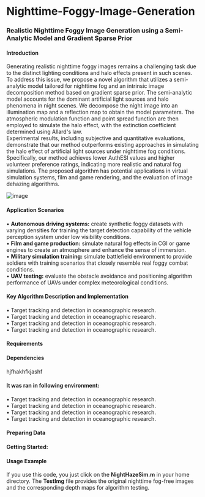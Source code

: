 # Nighttime-Foggy-Image-Generation
### Realistic Nighttime Foggy Image Generation using a Semi-Analytic Model and Gradient Sparse Prior
#### Introduction

Generating realistic nighttime foggy images remains a challenging task due to the distinct lighting conditions and halo effects present in such scenes. To address this issue, we propose a novel algorithm that utilizes a semi-analytic model tailored for nighttime fog and an intrinsic image decomposition method based on gradient sparse prior. The semi-analytic model accounts for the dominant artificial light sources and halo phenomena in night scenes. We decompose the night image into an illumination map and a reflection map to obtain the model parameters. The atmospheric modulation function and point spread function are then employed to simulate the halo effect, with the extinction coefficient determined using Allard's law.   
Experimental results, including subjective and quantitative evaluations, demonstrate that our method outperforms existing approaches in simulating the halo effect of artificial light sources under nighttime fog conditions. Specifically, our method achieves lower AuthESI values and higher volunteer preference ratings, indicating more realistic and natural fog simulations. The proposed algorithm has potential applications in virtual simulation systems, film and game rendering, and the evaluation of image dehazing algorithms. 

![image](https://github.com/user-attachments/assets/16066bff-d946-46c6-ba50-953da796ff75)

#### Application Scenarios
•	**Autonomous driving systems:** create synthetic foggy datasets with varying densities for training the target detection capability of the vehicle perception system under low visibility conditions.  
•	**Film and game production:**  simulate natural fog effects in CGI or game engines to create an atmosphere and enhance the sense of immersion.  
•	**Military simulation training:** simulate battlefield environment to provide soldiers with training scenarios that closely resemble real foggy combat conditions.  
•	**UAV testing:** evaluate the obstacle avoidance and positioning algorithm performance of UAVs under complex meteorological conditions.

#### Key Algorithm Description and Implementation
•	Target tracking and detection in oceanographic research.  
•	Target tracking and detection in oceanographic research.  
•	Target tracking and detection in oceanographic research.  
•	Target tracking and detection in oceanographic research.

#### Requirements
#### Dependencies
hjfhakhfkjashf 

#### It was ran in following environment:
•	Target tracking and detection in oceanographic research.  
•	Target tracking and detection in oceanographic research.  
•	Target tracking and detection in oceanographic research.  
•	Target tracking and detection in oceanographic research.

#### Preparing Data

#### Getting Started:
#### Usage Example
If you use this code, you just click on the **NightHazeSim.m** in your home directory. The **TestImg** file provides the original nighttime fog-free images and the corresponding depth maps for algorithm testing. 
